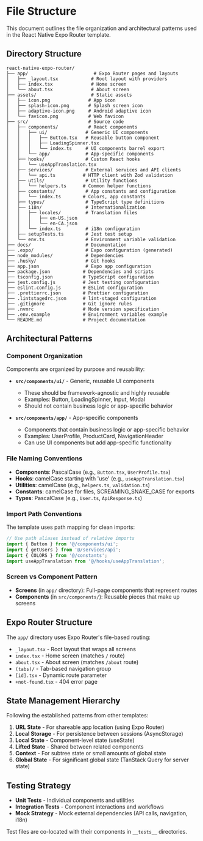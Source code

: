 # File Structure

This document outlines the file organization and architectural patterns used in the React Native Expo Router template.

## Directory Structure

```
react-native-expo-router/
├── app/                        # Expo Router pages and layouts
│   ├── _layout.tsx            # Root layout with providers
│   ├── index.tsx              # Home screen
│   └── about.tsx              # About screen
├── assets/                    # Static assets
│   ├── icon.png              # App icon
│   ├── splash-icon.png       # Splash screen icon
│   ├── adaptive-icon.png     # Android adaptive icon
│   └── favicon.png           # Web favicon
├── src/                      # Source code
│   ├── components/           # React components
│   │   ├── ui/              # Generic UI components
│   │   │   ├── Button.tsx   # Reusable button component
│   │   │   ├── LoadingSpinner.tsx
│   │   │   └── index.ts     # UI components barrel export
│   │   └── app/             # App-specific components
│   ├── hooks/               # Custom React hooks
│   │   └── useAppTranslation.tsx
│   ├── services/            # External services and API clients
│   │   └── api.ts          # HTTP client with Zod validation
│   ├── utils/               # Utility functions
│   │   └── helpers.ts      # Common helper functions
│   ├── constants/           # App constants and configuration
│   │   └── index.ts        # Colors, app constants
│   ├── types/               # TypeScript type definitions
│   ├── i18n/                # Internationalization
│   │   ├── locales/         # Translation files
│   │   │   ├── en-US.json
│   │   │   └── en-CA.json
│   │   └── index.ts         # i18n configuration
│   ├── setupTests.ts        # Jest test setup
│   └── env.ts               # Environment variable validation
├── docs/                    # Documentation
├── .expo/                   # Expo configuration (generated)
├── node_modules/            # Dependencies
├── .husky/                  # Git hooks
├── app.json                 # Expo app configuration
├── package.json            # Dependencies and scripts
├── tsconfig.json           # TypeScript configuration
├── jest.config.js          # Jest testing configuration
├── eslint.config.js        # ESLint configuration
├── .prettierrc.json        # Prettier configuration
├── .lintstagedrc.json      # lint-staged configuration
├── .gitignore              # Git ignore rules
├── .nvmrc                  # Node version specification
├── .env.example            # Environment variables example
└── README.md               # Project documentation
```

## Architectural Patterns

### Component Organization

Components are organized by purpose and reusability:

- **`src/components/ui/`** - Generic, reusable UI components
  - These should be framework-agnostic and highly reusable
  - Examples: Button, LoadingSpinner, Input, Modal
  - Should not contain business logic or app-specific behavior

- **`src/components/app/`** - App-specific components
  - Components that contain business logic or app-specific behavior
  - Examples: UserProfile, ProductCard, NavigationHeader
  - Can use UI components but add app-specific functionality

### File Naming Conventions

- **Components**: PascalCase (e.g., `Button.tsx`, `UserProfile.tsx`)
- **Hooks**: camelCase starting with 'use' (e.g., `useAppTranslation.tsx`)
- **Utilities**: camelCase (e.g., `helpers.ts`, `validation.ts`)
- **Constants**: camelCase for files, SCREAMING_SNAKE_CASE for exports
- **Types**: PascalCase (e.g., `User.ts`, `ApiResponse.ts`)

### Import Path Conventions

The template uses path mapping for clean imports:

```typescript
// Use path aliases instead of relative imports
import { Button } from '@/components/ui';
import { getUsers } from '@/services/api';
import { COLORS } from '@/constants';
import useAppTranslation from '@/hooks/useAppTranslation';
```

### Screen vs Component Pattern

- **Screens** (in `app/` directory): Full-page components that represent routes
- **Components** (in `src/components/`): Reusable pieces that make up screens

## Expo Router Structure

The `app/` directory uses Expo Router's file-based routing:

- `_layout.tsx` - Root layout that wraps all screens
- `index.tsx` - Home screen (matches `/` route)
- `about.tsx` - About screen (matches `/about` route)
- `(tabs)/` - Tab-based navigation group
- `[id].tsx` - Dynamic route parameter
- `+not-found.tsx` - 404 error page

## State Management Hierarchy

Following the established patterns from other templates:

1. **URL State** - For shareable app location (using Expo Router)
2. **Local Storage** - For persistence between sessions (AsyncStorage)
3. **Local State** - Component-level state (useState)
4. **Lifted State** - Shared between related components
5. **Context** - For subtree state or small amounts of global state
6. **Global State** - For significant global state (TanStack Query for server state)

## Testing Strategy

- **Unit Tests** - Individual components and utilities
- **Integration Tests** - Component interactions and workflows
- **Mock Strategy** - Mock external dependencies (API calls, navigation, i18n)

Test files are co-located with their components in `__tests__` directories.